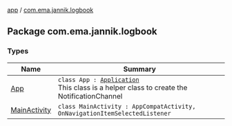 [app](../index.md) / [com.ema.jannik.logbook](./index.md)

## Package com.ema.jannik.logbook

### Types

| Name | Summary |
|---|---|
| [App](-app/index.md) | `class App : `[`Application`](https://developer.android.com/reference/android/app/Application.html)<br>This class is a helper class to create the NotificationChannel |
| [MainActivity](-main-activity/index.md) | `class MainActivity : AppCompatActivity, OnNavigationItemSelectedListener` |
